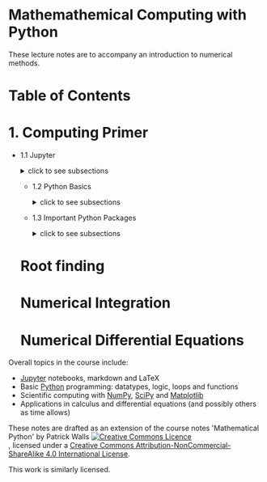 # Mathemathemical Computing with Python

These lecture notes are to accompany an introduction to numerical methods.  



Table of Contents
=================

# 1. Computing Primer

- 1.1 Jupyter
    <details>
    <summary> click to see subsections </summary>
  
     * [Jupyter Notebooks](/computing-primer/jupyter/notebook.ipynb) 
     * [Markdown](/computing-primer/jupyter/markdown.ipynb) 
     * [Latex](/computing-primer/jupyter/latex.ipynb) 
     
    </details>
    
  - 1.2 Python Basics
    <details>
    <summary> click to see subsections </summary>
     
     * [Numbers](/computing-primer/python/variables.ipynb)
     * [Variables](/computing-primer/python/variables.ipynb)
     * [Sequences](/computing-primer/python/sequences.ipynb)
     * [Text](/computing-primer/python/text.ipynb)
     * [Functions](/computing-primer/python/functions.ipynb)
     * [Logic](/computing-primer/python/logic.ipynb)
     * [Loops](/computing-primer/python/loops.ipynb)
     * [Packages](/computing-primer/python/modules-packages.ipynb)  
     
    </details>
    
  - 1.3 Important Python Packages
    <details>
    <summary> click to see subsections </summary>
    
     * [numpy](/computing-primer/scipy/numpy.ipynb)
     * [matplotlib](/computing-primer/scipy/matplotlib.ipynb)
     * [scipy](/computing-primer/scipy/scipy.ipynb)
     
    </details>
    
  # Root finding
  # Numerical Integration
  # Numerical Differential Equations




Overall topics in the course include:
* [Jupyter](https://jupyter.org) notebooks, markdown and LaTeX
* Basic [Python](https://python.org/) programming: datatypes, logic, loops and functions
* Scientific computing with [NumPy](http://www.numpy.org/), [SciPy](https://scipy.org/) and [Matplotlib](https://matplotlib.org/)
* Applications in calculus and differential equations (and possibly others as time allows)

These notes are drafted as an extension of the course notes 'Mathematical Python' by Patrick Walls 
<a rel="license" href="http://creativecommons.org/licenses/by-nc-sa/4.0/"><img alt="Creative Commons Licence" style="border-width:0" src="https://i.creativecommons.org/l/by-nc-sa/4.0/88x31.png" /></a><br />, licensed under a <a rel="license" href="http://creativecommons.org/licenses/by-nc-sa/4.0/">Creative Commons Attribution-NonCommercial-ShareAlike 4.0 International License</a>.

This work is similarly licensed.

